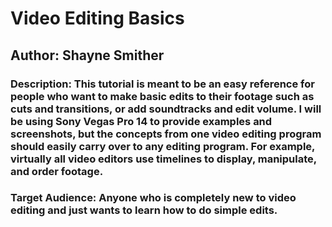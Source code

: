 # Video Editing Basics

## Author: Shayne Smither

### Description: This tutorial is meant to be an easy reference for people who want to make basic edits to their footage such as cuts and transitions, or add soundtracks and edit volume. I will be using Sony Vegas Pro 14 to provide examples and screenshots, but the concepts from one video editing program should easily carry over to any editing program. For example, virtually all video editors use timelines to display, manipulate, and order footage.

### Target Audience: Anyone who is completely new to video editing and just wants to learn how to do simple edits.
